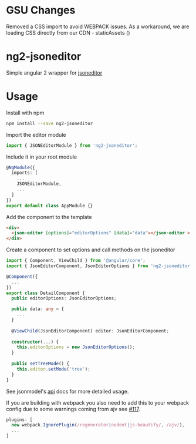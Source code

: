 # GSU Changes
Removed a CSS import to avoid WEBPACK issues. As a workaround, we are loading CSS directly from our CDN - staticAssets ()


# ng2-jsoneditor

Simple angular 2 wrapper for [jsoneditor](https://github.com/josdejong/jsoneditor)

# Usage

Install with npm
```sh
npm install --save ng2-jsoneditor
```

Import the editor module
```typescript
import { JSONEditorModule } from 'ng2-jsoneditor';
```

Include it in your root module

```typescript
@NgModule({
  imports: [
    ...
    JSONEditorModule,
    ...
  ]
})
export default class AppModule {}
```

Add the component to the template 

```html
<div>
  <json-editor [options]="editorOptions" [data]="data"></json-editor >
</div>
```

Create a component to set options and call methods on the jsoneditor
```typescript
import { Component, ViewChild } from '@angular/core';
import { JsonEditorComponent, JsonEditorOptions } from 'ng2-jsoneditor';

@Component({
  ...
})
export class DetailComponent {
  public editorOptions: JsonEditorOptions;

  public data: any = {
    ...
  }
  
  @ViewChild(JsonEditorComponent) editor: JsonEditorComponent;
  
  constructor(...) {
    this.editorOptions = new JsonEditorOptions();
  }
  
  public setTreeMode() {
    this.editor.setMode('tree');
  }
}
```

See  jsonmodel's [api](https://github.com/josdejong/jsoneditor/blob/master/docs/api.md) docs for more detailed usage.

If you are building with webpack you also need to add this to your webpack config due to some warnings coming from ajv see 
[#117](https://github.com/epoberezkin/ajv/issues/117).
```javascript
plugins: [
  new webpack.IgnorePlugin(/regenerator|nodent|js-beautify/, /ajv/),
  ...
]
```
